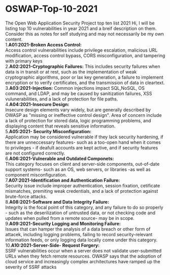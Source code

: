 # OSWAP-Top-10-2021
The Open Web Application Security Project top ten list 2021
Hi, I will be listing top 10 vulnerabilities in year 2021 and a breif description on them. 
Consider this as notes for self studying and may not necessarily be my own content.<br>
1.<b>A01:2021-Broken Access Control: </b><br>
  Access control vulnerabilities include privilege escalation, malicious URL modification, access control bypass, CORS misconfiguration, and tampering with primary keys <br>
2.<b>A02:2021-Cryptographic Failures:</b> 
  This includes security failures when data is in transit or at rest, such as the implementation of weak cryptographic algorithms, poor or lax key generation, a failure to         implement encryption or to verify certificates, and the transmission of data in cleartext.<br>
3.<b>A03:2021-Injection:</b>
  Common injections impact SQL,NoSQL, OS command, and LDAP, and may be caused by sanitization failures, XSS vulunerabilities, and a lack of protection for file paths.<br> 
4.<b>A04:2021-Insecure Design: </b><br> 
  Insecure design elements vary widely, but are generally described by OWASP as "missing or ineffective control design". Area of concern include a lack of protection for stored   data, logic programming problems, and displaying content that reveals sensitive information.<br>
5.<b>A05:2021- Security Misconfiguration: </b> <br> 
  Application may be considered vulnerable if they lack security hardening, if there are unneccessary features- such as a too-open hand when it comes to privileges - if deafult   accounts are kept active, and if security features are not configured correctly. <br> 
6.<b>A06:2021-Vulnerable and Outdated Componets:</b> <br>
  This category focuses on client and server-side components, out-of-date support systems- such as an OS, web servers, or libraries -as well as component misconfiguration. <br>
7.<b>A07:2021-Identification and Authentication Failure: </b> <br>
  Security issue include improper authentication, session fixation, cetificate mismatches, premiting weak credentials, and a lack of protection against brute-force attacks. <br>
8.<b>A08:2021-Software and Data Integrity Failure: </b> <br> 
  Integrity is the focal point of this category, and any failure to do so properly - such as the deserilization of untrusted data, or not checking code and updates when pulled     from a remote source- may be in scope.<br>
9.<b>A09:2021-Security Logging and Monitoring Failure:</b> <br> 
  Issues that can hamper the analysis of a data breach or other form of attacek, including logging problems, failing to record security-relevant information feeds, or only         logging data locally come under this category.<br> 
10.<b>A10:2021-Server-Side- Request Forgery: </b> <br>
  SSRF vulnerabilities occur when a server does not validate user-submitted URLs when they fetch remote resources. OWASP says that the adoption of cloud service and increasingly   complex architectures have ramped up the severity of SSRF attacks<br>
  
  
